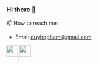 ### Hi there 👋
📫 How to reach me: 
- Emai: duyhqpham@gmail.com

<a href="https://www.linkedin.com/in/qu%E1%BB%91c-duy-ph%E1%BA%A1m-hu%E1%BB%B3nh-a77a3922b/">
<img src="./images/socials/linkedin.svg" width="30">
</a>
<a href="https://stackoverflow.com/users/19406929/">
<img src="./images/socials/stackoverflow.svg" width="30">
</a>
<!--
<!--
**duyhqpham-dev/duyhqpham-dev** is a ✨ _special_ ✨ repository because its `README.md` (this file) appears on your GitHub profile.

Here are some ideas to get you started:

- 🔭 I’m currently working on ...
- 🌱 I’m currently learning ...
- 👯 I’m looking to collaborate on ...
- 🤔 I’m looking for help with ...
- 💬 Ask me about ...
- 📫 How to reach me: ...
- 😄 Pronouns: ...
- ⚡ Fun fact: ...
-->
